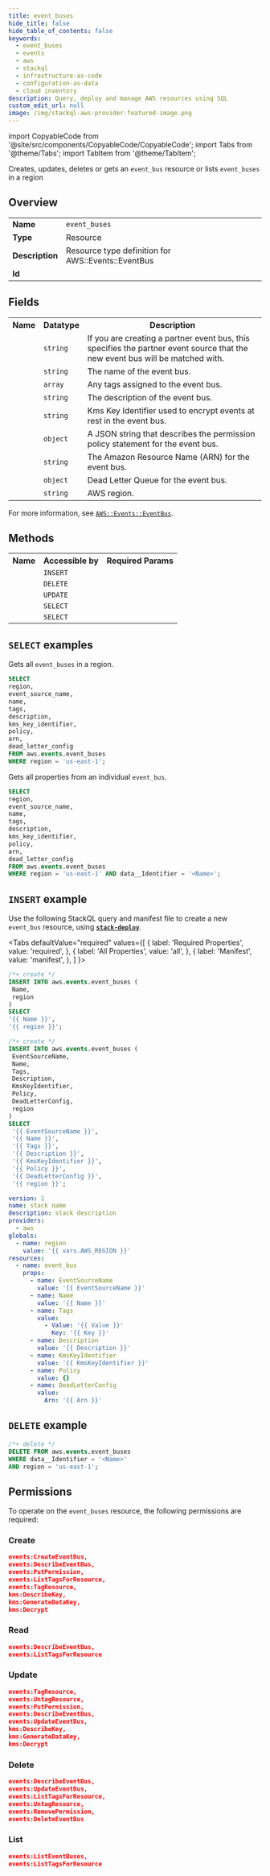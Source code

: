 ```yaml
---
title: event_buses
hide_title: false
hide_table_of_contents: false
keywords:
  - event_buses
  - events
  - aws
  - stackql
  - infrastructure-as-code
  - configuration-as-data
  - cloud inventory
description: Query, deploy and manage AWS resources using SQL
custom_edit_url: null
image: /img/stackql-aws-provider-featured-image.png
---
```


import CopyableCode from '@site/src/components/CopyableCode/CopyableCode';
import Tabs from '@theme/Tabs';
import TabItem from '@theme/TabItem';

Creates, updates, deletes or gets an <code>event_bus</code> resource or lists <code>event_buses</code> in a region

## Overview
<table>
<tbody>
<tr><td><b>Name</b></td><td><code>event_buses</code></td></tr>
<tr><td><b>Type</b></td><td>Resource</td></tr>
<tr><td><b>Description</b></td><td>Resource type definition for AWS::Events::EventBus</td></tr>
<tr><td><b>Id</b></td><td><CopyableCode code="aws.events.event_buses" /></td></tr>
</tbody>
</table>

## Fields
<table>
<tbody>
<tr><th>Name</th><th>Datatype</th><th>Description</th></tr><tr><td><CopyableCode code="event_source_name" /></td><td><code>string</code></td><td>If you are creating a partner event bus, this specifies the partner event source that the new event bus will be matched with.</td></tr>
<tr><td><CopyableCode code="name" /></td><td><code>string</code></td><td>The name of the event bus.</td></tr>
<tr><td><CopyableCode code="tags" /></td><td><code>array</code></td><td>Any tags assigned to the event bus.</td></tr>
<tr><td><CopyableCode code="description" /></td><td><code>string</code></td><td>The description of the event bus.</td></tr>
<tr><td><CopyableCode code="kms_key_identifier" /></td><td><code>string</code></td><td>Kms Key Identifier used to encrypt events at rest in the event bus.</td></tr>
<tr><td><CopyableCode code="policy" /></td><td><code>object</code></td><td>A JSON string that describes the permission policy statement for the event bus.</td></tr>
<tr><td><CopyableCode code="arn" /></td><td><code>string</code></td><td>The Amazon Resource Name (ARN) for the event bus.</td></tr>
<tr><td><CopyableCode code="dead_letter_config" /></td><td><code>object</code></td><td>Dead Letter Queue for the event bus.</td></tr>
<tr><td><CopyableCode code="region" /></td><td><code>string</code></td><td>AWS region.</td></tr>
</tbody>
</table>

For more information, see <a href="https://docs.aws.amazon.com/AWSCloudFormation/latest/UserGuide/aws-resource-events-eventbus.html"><code>AWS::Events::EventBus</code></a>.

## Methods

<table>
<tbody>
  <tr>
    <th>Name</th>
    <th>Accessible by</th>
    <th>Required Params</th>
  </tr>
  <tr>
    <td><CopyableCode code="create_resource" /></td>
    <td><code>INSERT</code></td>
    <td><CopyableCode code="Name, region" /></td>
  </tr>
  <tr>
    <td><CopyableCode code="delete_resource" /></td>
    <td><code>DELETE</code></td>
    <td><CopyableCode code="data__Identifier, region" /></td>
  </tr>
  <tr>
    <td><CopyableCode code="update_resource" /></td>
    <td><code>UPDATE</code></td>
    <td><CopyableCode code="data__Identifier, data__PatchDocument, region" /></td>
  </tr>
  <tr>
    <td><CopyableCode code="list_resources" /></td>
    <td><code>SELECT</code></td>
    <td><CopyableCode code="region" /></td>
  </tr>
  <tr>
    <td><CopyableCode code="get_resource" /></td>
    <td><code>SELECT</code></td>
    <td><CopyableCode code="data__Identifier, region" /></td>
  </tr>
</tbody>
</table>

## `SELECT` examples
Gets all <code>event_buses</code> in a region.
```sql
SELECT
region,
event_source_name,
name,
tags,
description,
kms_key_identifier,
policy,
arn,
dead_letter_config
FROM aws.events.event_buses
WHERE region = 'us-east-1';
```
Gets all properties from an individual <code>event_bus</code>.
```sql
SELECT
region,
event_source_name,
name,
tags,
description,
kms_key_identifier,
policy,
arn,
dead_letter_config
FROM aws.events.event_buses
WHERE region = 'us-east-1' AND data__Identifier = '<Name>';
```

## `INSERT` example

Use the following StackQL query and manifest file to create a new <code>event_bus</code> resource, using [__`stack-deploy`__](https://pypi.org/project/stack-deploy/).

<Tabs
    defaultValue="required"
    values={[
      { label: 'Required Properties', value: 'required', },
      { label: 'All Properties', value: 'all', },
      { label: 'Manifest', value: 'manifest', },
    ]
}>
<TabItem value="required">

```sql
/*+ create */
INSERT INTO aws.events.event_buses (
 Name,
 region
)
SELECT 
'{{ Name }}',
'{{ region }}';
```
</TabItem>
<TabItem value="all">

```sql
/*+ create */
INSERT INTO aws.events.event_buses (
 EventSourceName,
 Name,
 Tags,
 Description,
 KmsKeyIdentifier,
 Policy,
 DeadLetterConfig,
 region
)
SELECT 
 '{{ EventSourceName }}',
 '{{ Name }}',
 '{{ Tags }}',
 '{{ Description }}',
 '{{ KmsKeyIdentifier }}',
 '{{ Policy }}',
 '{{ DeadLetterConfig }}',
 '{{ region }}';
```
</TabItem>
<TabItem value="manifest">

```yaml
version: 1
name: stack name
description: stack description
providers:
  - aws
globals:
  - name: region
    value: '{{ vars.AWS_REGION }}'
resources:
  - name: event_bus
    props:
      - name: EventSourceName
        value: '{{ EventSourceName }}'
      - name: Name
        value: '{{ Name }}'
      - name: Tags
        value:
          - Value: '{{ Value }}'
            Key: '{{ Key }}'
      - name: Description
        value: '{{ Description }}'
      - name: KmsKeyIdentifier
        value: '{{ KmsKeyIdentifier }}'
      - name: Policy
        value: {}
      - name: DeadLetterConfig
        value:
          Arn: '{{ Arn }}'

```
</TabItem>
</Tabs>

## `DELETE` example

```sql
/*+ delete */
DELETE FROM aws.events.event_buses
WHERE data__Identifier = '<Name>'
AND region = 'us-east-1';
```

## Permissions

To operate on the <code>event_buses</code> resource, the following permissions are required:

### Create
```json
events:CreateEventBus,
events:DescribeEventBus,
events:PutPermission,
events:ListTagsForResource,
events:TagResource,
kms:DescribeKey,
kms:GenerateDataKey,
kms:Decrypt
```

### Read
```json
events:DescribeEventBus,
events:ListTagsForResource
```

### Update
```json
events:TagResource,
events:UntagResource,
events:PutPermission,
events:DescribeEventBus,
events:UpdateEventBus,
kms:DescribeKey,
kms:GenerateDataKey,
kms:Decrypt
```

### Delete
```json
events:DescribeEventBus,
events:UpdateEventBus,
events:ListTagsForResource,
events:UntagResource,
events:RemovePermission,
events:DeleteEventBus
```

### List
```json
events:ListEventBuses,
events:ListTagsForResource
```
